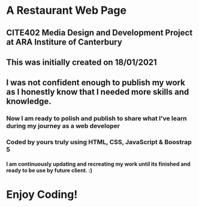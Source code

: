# A Restaurant Web Page
## CITE402 Media Design and Development Project at ARA Institure of Canterbury
## This was initially created on 18/01/2021
## I was not confident enough to publish my work as I honestly know that I needed more skills and knowledge.
### Now I am ready to polish and publish to share what I've learn during my journey as a web developer
### Coded by yours truly using HTML, CSS, JavaScript & Boostrap 5
#### I am continuously updating and recreating my work until its finished and ready to be use by future client. :)
# Enjoy Coding!

